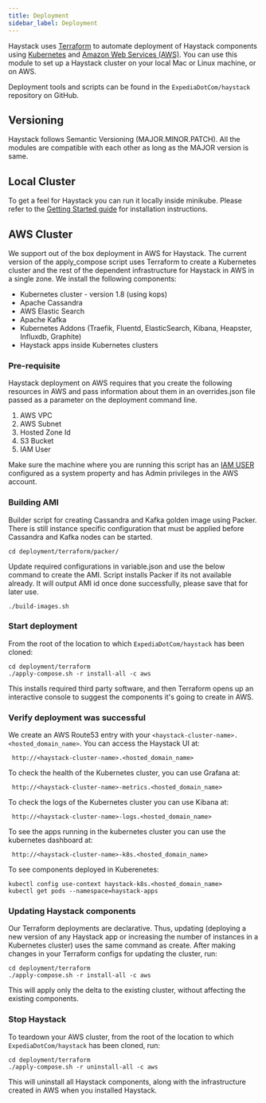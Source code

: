 ```yaml
---
title: Deployment
sidebar_label: Deployment
---
```


Haystack uses [Terraform](https://www.terraform.io/intro/) to automate deployment of Haystack components using [Kubernetes](https://kubernetes.io/) and [Amazon Web Services (AWS)](https://aws.amazon.com/). You can use this module to set up a Haystack cluster on your local Mac or Linux machine, or on AWS.

Deployment tools and scripts can be found in the `ExpediaDotCom/haystack` repository on GitHub.

## Versioning
Haystack follows Semantic Versioning (MAJOR.MINOR.PATCH). All the modules are compatible with each other as long as the MAJOR version is same.

## Local Cluster

To get a feel for Haystack you can run it locally inside minikube. Please refer to the [Getting Started guide](https://expediadotcom.github.io/haystack/docs/about/getting_started.html) for installation instructions.

## AWS Cluster

We support out of the box deployment in AWS for Haystack. The current version of the apply_compose script uses Terraform to create a Kubernetes cluster and the rest of the dependent infrastructure for Haystack in AWS in a single zone.
We install the following components: 
* Kubernetes cluster - version 1.8 (using kops)
* Apache Cassandra
* AWS Elastic Search
* Apache Kafka
* Kubernetes Addons (Traefik, Fluentd, ElasticSearch, Kibana, Heapster, Influxdb, Graphite)
* Haystack apps inside Kubernetes clusters

### Pre-requisite 
Haystack deployment on AWS requires that you create the following resources in AWS and pass information about them in an overrides.json file passed as a parameter on the deployment command line.
1. AWS VPC
2. AWS Subnet
3. Hosted Zone Id
4. S3 Bucket
5. IAM User

Make sure the machine where you are running this script has an [IAM USER](https://docs.aws.amazon.com/sdk-for-java/v1/developer-guide/setup-credentials.html) configured as a system property and has Admin privileges in the AWS account.

### Building AMI 
Builder script for creating Cassandra and Kafka golden image using Packer. There is still instance specific configuration that must be applied before Cassandra and Kafka nodes can be started. 

```shell
cd deployment/terraform/packer/
```

Update required configurations in variable.json and use the below command to create the AMI. Script installs Packer if its not available already. It will output AMI id once done successfully, please save that for later use.

```shell
./build-images.sh
```

### Start deployment
From the root of the location to which `ExpediaDotCom/haystack` has been cloned:
```shell
cd deployment/terraform
./apply-compose.sh -r install-all -c aws
```
This installs required third party software, and then Terraform opens up an interactive console to suggest the components it's going to create in AWS.

### Verify deployment was successful
We create an AWS Route53 entry with your `<haystack-cluster-name>.<hosted_domain_name>`. You can access the Haystack UI at:
```
 http://<haystack-cluster-name>.<hosted_domain_name>
```

To check the health of the Kubernetes cluster, you can use Grafana at:
```
 http://<haystack-cluster-name>-metrics.<hosted_domain_name>
```

To check the logs of the Kubernetes cluster you can use Kibana at:
```
 http://<haystack-cluster-name>-logs.<hosted_domain_name>
```


To see the apps running in the kubernetes cluster you can use the kubernetes dashboard at:
```
 http://<haystack-cluster-name>-k8s.<hosted_domain_name>
```

To see components deployed in Kuberenetes:
```shell
kubectl config use-context haystack-k8s.<hosted_domain_name>
kubectl get pods --namespace=haystack-apps
```

### Updating Haystack components
Our Terraform deployments are declarative. Thus, updating (deploying a new version of any Haystack app or increasing the number of instances in a Kubernetes cluster) uses the same command as create. After making changes in your Terraform configs for updating the cluster, run: 
```shell
cd deployment/terraform
./apply-compose.sh -r install-all -c aws
```
This will apply only the delta to the existing cluster, without affecting the existing components.

### Stop Haystack
To teardown your AWS cluster, from the root of the location to which `ExpediaDotCom/haystack` has been cloned, run:
```shell
cd deployment/terraform
./apply-compose.sh -r uninstall-all -c aws
```
This will uninstall all Haystack components, along with the infrastructure created in AWS when you installed Haystack.
